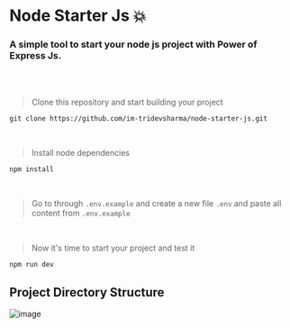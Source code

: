 # Node Starter Js 💥
### A simple tool to start your node js project with Power of Express Js.

<br> <br>

> Clone this repository and start building your project

```
git clone https://github.com/im-tridevsharma/node-starter-js.git
```

<br>

> Install node dependencies

```
npm install
```

<br>

> Go to through `.env.example` and create a new file `.env` and paste all content from `.env.example`

<br>

> Now it's time to start your project and test it

```
npm run dev
```

## Project Directory Structure

![image](https://github.com/user-attachments/assets/bf83e023-d90a-422b-b9cd-25a1c1fc76ff)

